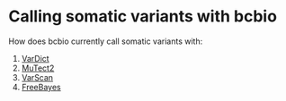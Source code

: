 Calling somatic variants with bcbio
===================================

How does bcbio currently call somatic variants with:

1. [VarDict](https://github.com/AstraZeneca-NGS/VarDict)
2. [MuTect2](https://software.broadinstitute.org/gatk/documentation/tooldocs/current/org_broadinstitute_gatk_tools_walkers_cancer_m2_MuTect2.php)
3. [VarScan](http://dkoboldt.github.io/varscan/)
4. [FreeBayes](https://github.com/ekg/freebayes)

